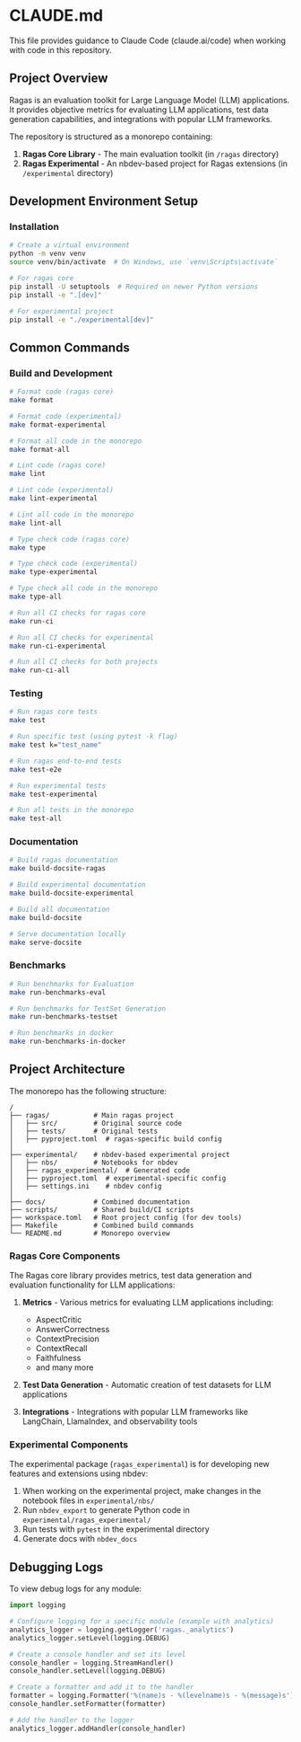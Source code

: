 # CLAUDE.md

This file provides guidance to Claude Code (claude.ai/code) when working with code in this repository.

## Project Overview

Ragas is an evaluation toolkit for Large Language Model (LLM) applications. It provides objective metrics for evaluating LLM applications, test data generation capabilities, and integrations with popular LLM frameworks.

The repository is structured as a monorepo containing:
1. **Ragas Core Library** - The main evaluation toolkit (in `/ragas` directory)
2. **Ragas Experimental** - An nbdev-based project for Ragas extensions (in `/experimental` directory)

## Development Environment Setup

### Installation

```bash
# Create a virtual environment
python -m venv venv
source venv/bin/activate  # On Windows, use `venv\Scripts\activate`

# For ragas core
pip install -U setuptools  # Required on newer Python versions
pip install -e ".[dev]"

# For experimental project
pip install -e "./experimental[dev]"
```

## Common Commands

### Build and Development

```bash
# Format code (ragas core)
make format

# Format code (experimental)
make format-experimental 

# Format all code in the monorepo
make format-all

# Lint code (ragas core)
make lint

# Lint code (experimental)
make lint-experimental

# Lint all code in the monorepo
make lint-all

# Type check code (ragas core)
make type

# Type check code (experimental)
make type-experimental

# Type check all code in the monorepo
make type-all

# Run all CI checks for ragas core
make run-ci

# Run all CI checks for experimental
make run-ci-experimental

# Run all CI checks for both projects
make run-ci-all
```

### Testing

```bash
# Run ragas core tests
make test

# Run specific test (using pytest -k flag)
make test k="test_name"

# Run ragas end-to-end tests
make test-e2e

# Run experimental tests
make test-experimental

# Run all tests in the monorepo
make test-all
```

### Documentation

```bash
# Build ragas documentation
make build-docsite-ragas

# Build experimental documentation
make build-docsite-experimental

# Build all documentation
make build-docsite

# Serve documentation locally
make serve-docsite
```

### Benchmarks

```bash
# Run benchmarks for Evaluation
make run-benchmarks-eval

# Run benchmarks for TestSet Generation
make run-benchmarks-testset

# Run benchmarks in docker
make run-benchmarks-in-docker
```

## Project Architecture

The monorepo has the following structure:

```
/
├── ragas/           # Main ragas project
│   ├── src/         # Original source code
│   ├── tests/       # Original tests
│   ├── pyproject.toml  # ragas-specific build config
│
├── experimental/    # nbdev-based experimental project
│   ├── nbs/         # Notebooks for nbdev  
│   ├── ragas_experimental/  # Generated code
│   ├── pyproject.toml  # experimental-specific config
│   ├── settings.ini    # nbdev config
│
├── docs/            # Combined documentation
├── scripts/         # Shared build/CI scripts
├── workspace.toml   # Root project config (for dev tools)
├── Makefile         # Combined build commands
└── README.md        # Monorepo overview
```

### Ragas Core Components

The Ragas core library provides metrics, test data generation and evaluation functionality for LLM applications:

1. **Metrics** - Various metrics for evaluating LLM applications including:
   - AspectCritic
   - AnswerCorrectness
   - ContextPrecision
   - ContextRecall
   - Faithfulness
   - and many more

2. **Test Data Generation** - Automatic creation of test datasets for LLM applications

3. **Integrations** - Integrations with popular LLM frameworks like LangChain, LlamaIndex, and observability tools

### Experimental Components

The experimental package (`ragas_experimental`) is for developing new features and extensions using nbdev:

1. When working on the experimental project, make changes in the notebook files in `experimental/nbs/`
2. Run `nbdev_export` to generate Python code in `experimental/ragas_experimental/`
3. Run tests with `pytest` in the experimental directory
4. Generate docs with `nbdev_docs`

## Debugging Logs

To view debug logs for any module:

```python
import logging

# Configure logging for a specific module (example with analytics)
analytics_logger = logging.getLogger('ragas._analytics')
analytics_logger.setLevel(logging.DEBUG)

# Create a console handler and set its level
console_handler = logging.StreamHandler()
console_handler.setLevel(logging.DEBUG)

# Create a formatter and add it to the handler
formatter = logging.Formatter('%(name)s - %(levelname)s - %(message)s')
console_handler.setFormatter(formatter)

# Add the handler to the logger
analytics_logger.addHandler(console_handler)
```